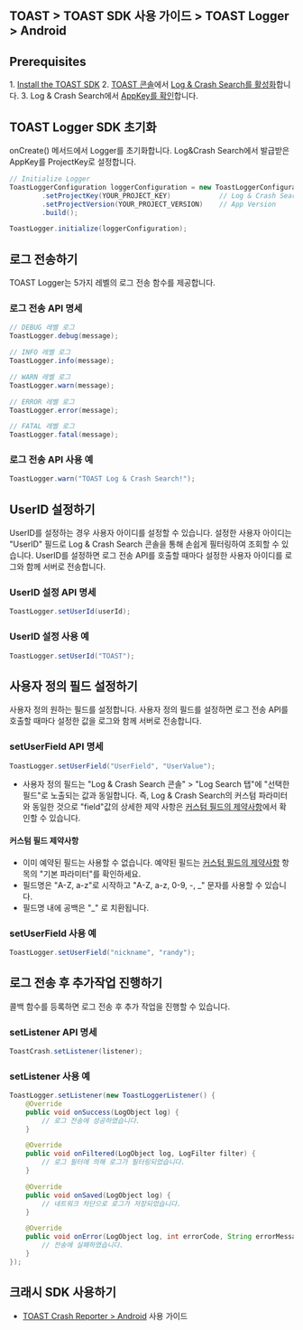 ## TOAST > TOAST SDK 사용 가이드 > TOAST Logger > Android

## Prerequisites

1\. [Install the TOAST SDK](./getting-started-android)
2\. [TOAST 콘솔](https://console.cloud.toast.com)에서 [Log & Crash Search를 활성화](https://docs.toast.com/ko/Analytics/Log%20&%20Crash%20Search/ko/console-guide/)합니다.
3\. Log & Crash Search에서 [AppKey를 확인](https://docs.toast.com/ko/Analytics/Log%20&%20Crash%20Search/ko/console-guide/#appkey)합니다.

## TOAST Logger SDK 초기화

onCreate() 메서드에서 Logger를 초기화합니다.
Log&Crash Search에서 발급받은 AppKey를 ProjectKey로 설정합니다.

```java
// Initialize Logger
ToastLoggerConfiguration loggerConfiguration = new ToastLoggerConfiguration.Builder()
        .setProjectKey(YOUR_PROJECT_KEY)            // Log & Crash Search AppKey
        .setProjectVersion(YOUR_PROJECT_VERSION)    // App Version
        .build();

ToastLogger.initialize(loggerConfiguration);
```

## 로그 전송하기

TOAST Logger는 5가지 레벨의 로그 전송 함수를 제공합니다.

### 로그 전송 API 명세

```java
// DEBUG 레벨 로그
ToastLogger.debug(message);

// INFO 레벨 로그
ToastLogger.info(message);

// WARN 레벨 로그
ToastLogger.warn(message);

// ERROR 레벨 로그
ToastLogger.error(message);

// FATAL 레벨 로그
ToastLogger.fatal(message);
```

### 로그 전송 API 사용 예

```java
ToastLogger.warn("TOAST Log & Crash Search!");
```

## UserID 설정하기

UserID를 설정하는 경우 사용자 아이디를 설정할 수 있습니다.
설정한 사용자 아이디는 "UserID" 필드로 Log & Crash Search 콘솔을 통해 손쉽게 필터링하여 조회할 수 있습니다. 
UserID를 설정하면 로그 전송 API를 호출할 때마다 설정한 사용자 아이디를 로그와 함께 서버로 전송합니다.

### UserID 설정 API 명세

```java
ToastLogger.setUserId(userId);
```

### UserID 설정 사용 예

```java
ToastLogger.setUserId("TOAST");
```

## 사용자 정의 필드 설정하기

사용자 정의 원하는 필드를 설정합니다. 사용자 정의 필드를 설정하면 로그 전송 API를 호출할 때마다 설정한 값을 로그와 함께 서버로 전송합니다.

### setUserField API 명세

```java
ToastLogger.setUserField("UserField", "UserValue");
```

*  사용자 정의 필드는 "Log & Crash Search 콘솔" > "Log Search 탭"에 "선택한 필드"로 노출되는 값과 동일합니다. 
즉, Log & Crash Search의 커스텀 파라미터와 동일한 것으로 "field"값의 상세한 제약 사항은 [커스텀 필드의 제약사항](http://docs.toast.com/ko/Analytics/Log%20&%20Crash%20Search/ko/api-guide/)에서 확인할 수 있습니다.

#### 커스텀 필드 제약사항

* 이미 예약된 필드는 사용할 수 없습니다. 예약된 필드는 [커스텀 필드의 제약사항](http://docs.toast.com/ko/Analytics/Log%20&%20Crash%20Search/ko/api-guide/) 항목의 "기본 파라미터"를 확인하세요.
* 필드명은 "A-Z, a-z"로 시작하고 "A-Z, a-z, 0-9, -, _" 문자를 사용할 수 있습니다.
* 필드명 내에 공백은 "\_" 로 치환됩니다.

### setUserField 사용 예

```java
ToastLogger.setUserField("nickname", "randy");
```

## 로그 전송 후 추가작업 진행하기

콜백 함수를 등록하면 로그 전송 후 추가 작업을 진행할 수 있습니다.

### setListener API 명세

```java
ToastCrash.setListener(listener);
```

### setListener 사용 예

```java
ToastLogger.setListener(new ToastLoggerListener() {
    @Override
    public void onSuccess(LogObject log) {
        // 로그 전송에 성공하였습니다.
    }

    @Override
    public void onFiltered(LogObject log, LogFilter filter) {
        // 로그 필터에 의해 로그가 필터링되었습니다.
    }

    @Override
    public void onSaved(LogObject log) {
        // 네트워크 차단으로 로그가 저장되었습니다.
    }

    @Override
    public void onError(LogObject log, int errorCode, String errorMessage) {
        // 전송에 실패하였습니다.
    }
});
```

## 크래시 SDK 사용하기

* [TOAST Crash Reporter > Android](./crash-reporter-android) 사용 가이드

